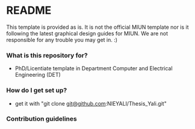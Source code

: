 # README #

This template is provided as is. It is not the official MIUN template nor is it following the latest graphical design guides for MIUN. We are not responsible for any trouble you may get in. :)

### What is this repository for? ###

* PhD/Licentiate template in Department Computer and Electrical Engineering (DET)

### How do I get set up? ###

* get it with "git clone git@github.com:NIEYALI/Thesis_Yali.git"

### Contribution guidelines ###

